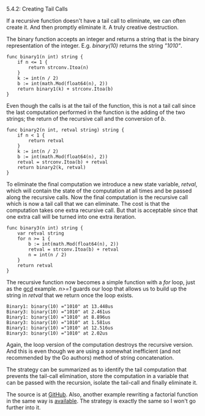 5.4.2: Creating Tail Calls

If a recursive function doesn't have a tail call to eliminate, we can often create it. And then promptly eliminate it. A truly creative destruction.

The binary function accepts an integer and returns a string that is the binary representation of the integer. E.g. *binary(10)* returns the string *"1010"*.

    func binary1(n int) string {
        if n <= 1 {
            return strconv.Itoa(n)
        }
        k := int(n / 2)
        b := int(math.Mod(float64(n), 2))
        return binary1(k) + strconv.Itoa(b)
    }

Even though the calls is at the tail of the function, this is not a tail call since the last computation performed in the function is the adding of the two strings; the return of the recursive call and the conversion of *b*.

    func binary2(n int, retval string) string {
        if n < 1 {
            return retval
        }
        k := int(n / 2)
        b := int(math.Mod(float64(n), 2))
        retval = strconv.Itoa(b) + retval
        return binary2(k, retval)
    }

To eliminate the final computation we introduce a new state variable, *retval*, which will contain the state of the computation at all times and be passed along the recursive calls. Now the final computation is the recursive call which is now a tail call that we can eliminate. The cost is that the computation takes one extra recursive call. But that is acceptable since that one extra call will be turned into one extra iteration.

    func binary3(n int) string {
        var retval string
        for n >= 1 {
            b := int(math.Mod(float64(n), 2))
            retval = strconv.Itoa(b) + retval
            n = int(n / 2)
        }
        return retval
    }

The recursive function now becomes a simple function with a *for* loop, just as the [gcd]() example. *n>=1* guards our loop that allows us to build up the string in *retval* that we return once the loop exists.

    Binary1: binary(10) ="1010" at 13.448us
    Binary3: binary(10) ="1010" at 2.461us
    Binary1: binary(10) ="1010" at 8.896us
    Binary3: binary(10) ="1010" at 1.581us
    Binary1: binary(10) ="1010" at 12.516us
    Binary3: binary(10) ="1010" at 2.02us

Again, the loop version of the computation destroys the recursive version. And this is even though we are using a somewhat inefficient (and not recommended by the Go authors) method of string concatenation.

The strategy can be summarized as to identify the tail computation that prevents the tail-call elimination, store the computation in a variable that can be passed with the recursion, isolate the tail-call and finally eliminate it.

The source is at [GitHub](https://github.com/mg/hog/blob/master/c5/binary.go). Also, another example rewriting a factorial function in the same way is [available](https://github.com/mg/hog/blob/master/c5/factorial.go). The strategy is exactly the same so I won't go further into it.
